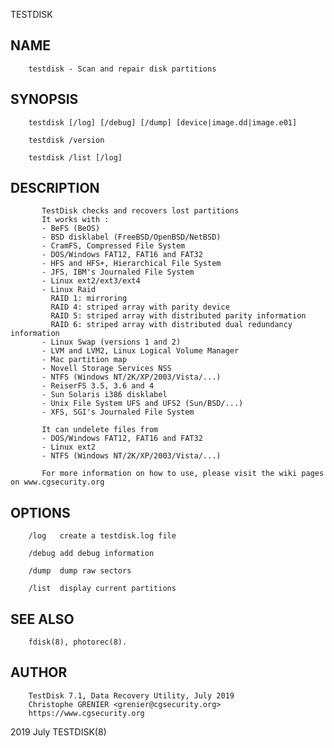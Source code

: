   TESTDISK
 
## NAME
        testdisk - Scan and repair disk partitions
 
## SYNOPSIS
        testdisk [/log] [/debug] [/dump] [device|image.dd|image.e01]
 
        testdisk /version
 
        testdisk /list [/log]
 
## DESCRIPTION
           TestDisk checks and recovers lost partitions
           It works with :
           - BeFS (BeOS)
           - BSD disklabel (FreeBSD/OpenBSD/NetBSD)
           - CramFS, Compressed File System
           - DOS/Windows FAT12, FAT16 and FAT32
           - HFS and HFS+, Hierarchical File System
           - JFS, IBM's Journaled File System
           - Linux ext2/ext3/ext4
           - Linux Raid
             RAID 1: mirroring
             RAID 4: striped array with parity device
             RAID 5: striped array with distributed parity information
             RAID 6: striped array with distributed dual redundancy information
           - Linux Swap (versions 1 and 2)
           - LVM and LVM2, Linux Logical Volume Manager
           - Mac partition map
           - Novell Storage Services NSS
           - NTFS (Windows NT/2K/XP/2003/Vista/...)
           - ReiserFS 3.5, 3.6 and 4
           - Sun Solaris i386 disklabel
           - Unix File System UFS and UFS2 (Sun/BSD/...)
           - XFS, SGI's Journaled File System
 
           It can undelete files from
           - DOS/Windows FAT12, FAT16 and FAT32
           - Linux ext2
           - NTFS (Windows NT/2K/XP/2003/Vista/...)
 
           For more information on how to use, please visit the wiki pages on www.cgsecurity.org
 
## OPTIONS
        /log   create a testdisk.log file
 
        /debug add debug information
 
        /dump  dump raw sectors
 
        /list  display current partitions
 
## SEE ALSO
        fdisk(8), photorec(8).
 
## AUTHOR
        TestDisk 7.1, Data Recovery Utility, July 2019
        Christophe GRENIER <grenier@cgsecurity.org>
        https://www.cgsecurity.org
 
 2019                                                                            July                                                                     TESTDISK(8)
